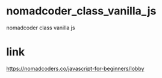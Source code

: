 # nomadcoder_class_vanilla_js
nomadcoder class vanilla js

# link
https://nomadcoders.co/javascript-for-beginners/lobby

